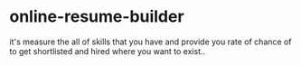 # online-resume-builder
it's measure the  all of skills that you have and provide you rate of chance of to get shortlisted and hired where you want to exist..
